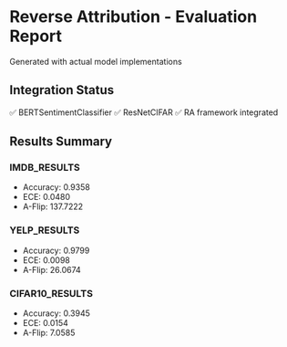 # Reverse Attribution - Evaluation Report
Generated with actual model implementations

## Integration Status
✅ BERTSentimentClassifier
✅ ResNetCIFAR
✅ RA framework integrated

## Results Summary

### IMDB_RESULTS
- Accuracy: 0.9358
- ECE: 0.0480
- A-Flip: 137.7222

### YELP_RESULTS
- Accuracy: 0.9799
- ECE: 0.0098
- A-Flip: 26.0674

### CIFAR10_RESULTS
- Accuracy: 0.3945
- ECE: 0.0154
- A-Flip: 7.0585